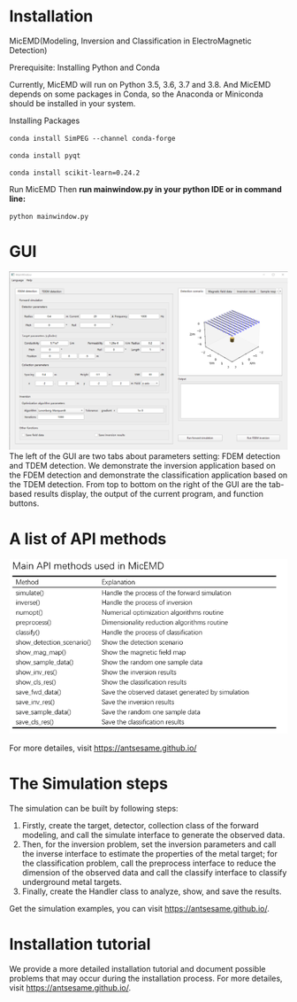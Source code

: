 # Installation
MicEMD(Modeling, Inversion and Classification in ElectroMagnetic Detection)

Prerequisite: Installing Python and Conda

Currently, MicEMD will run on Python 3.5, 3.6, 3.7 and 3.8. And MicEMD depends on some packages in Conda, so the Anaconda or Miniconda should be installed in your system.

Installing Packages

`conda install SimPEG --channel conda-forge`

`conda install pyqt`

`conda install scikit-learn=0.24.2`

Run MicEMD
Then **run mainwindow.py in your python IDE or in command line:**

`python mainwindow.py`

# GUI
![image](https://github.com/UndergroundDetection/MICEMD/blob/master/doc/image/GUI.png)
The left of the GUI are two tabs about parameters setting: FDEM detection and TDEM detection. We demonstrate the inversion application based on the FDEM detection and demonstrate the classification application based on the TDEM detection. From top to bottom on the right of the GUI are the tab-based results display, the output of the current program, and function buttons.

# A list of API methods
![image](https://github.com/UndergroundDetection/MICEMD/blob/master/doc/image/API.jpg)<br>

For more detailes, visit https://antsesame.github.io/

# The Simulation steps
The simulation can be built by following steps:
1. Firstly, create the target, detector, collection class of the forward modeling, and call the simulate interface to generate the observed data.
2. Then, for the inversion problem, set the inversion parameters and call the inverse interface to estimate the properties of the metal target; for the classification problem, call the preprocess interface to reduce the dimension of the observed data and call the classify interface to classify underground metal targets.
3. Finally, create the Handler class to analyze, show, and save the results.

Get the simulation examples, you can visit https://antsesame.github.io/.

# Installation tutorial
We provide a more detailed installation tutorial and document possible problems that may occur during the installation process. For more detailes, visit https://antsesame.github.io/.
